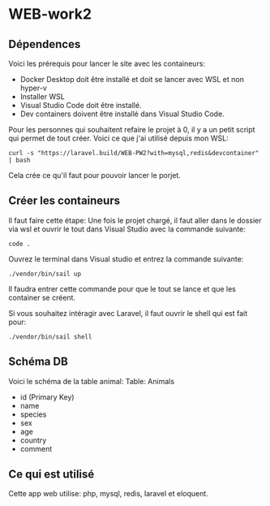 # WEB-work2

## Dépendences
Voici les prérequis pour lancer le site avec les containeurs:

- Docker Desktop doit être installé et doit se lancer avec WSL et non hyper-v
- Installer WSL
- Visual Studio Code doit être installé.
- Dev containers doivent être installé dans Visual Studio Code.

Pour les personnes qui souhaitent refaire le projet à 0, il y a un petit script qui permet de tout créer.
Voici ce que j'ai utilisé depuis mon WSL:
```
curl -s "https://laravel.build/WEB-PW2?with=mysql,redis&devcontainer" | bash 
```
Cela crée ce qu'il faut pour pouvoir lancer le porjet.

## Créer les containeurs
Il faut faire cette étape:
Une fois le projet chargé, il faut aller dans le dossier via wsl et ouvrir le tout dans Visual Studio avec la commande suivante:
```
code .
```

Ouvrez le terminal dans Visual studio et entrez la commande suivante:
```
./vendor/bin/sail up
```
Il faudra entrer cette commande pour que le tout se lance et que les container se créent.

Si vous souhaitez intéragir avec Laravel, il faut ouvrir le shell qui est fait pour:
```
./vendor/bin/sail shell
```

## Schéma DB
Voici le schéma de la table animal:
Table: Animals
- id (Primary Key)
- name
- species
- sex
- age
- country
- comment

## Ce qui est utilisé
Cette app web utilise:
php, mysql, redis, laravel et eloquent.
